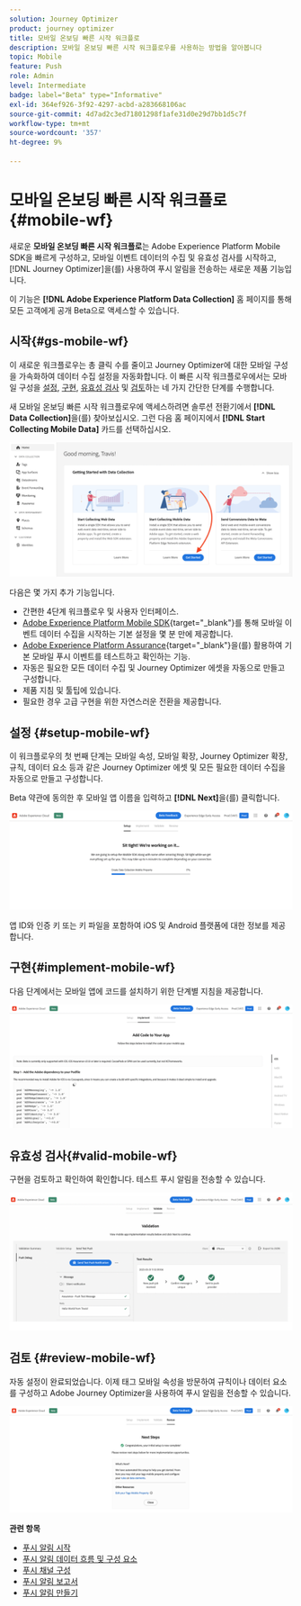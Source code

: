 ```yaml
---
solution: Journey Optimizer
product: journey optimizer
title: 모바일 온보딩 빠른 시작 워크플로
description: 모바일 온보딩 빠른 시작 워크플로우를 사용하는 방법을 알아봅니다
topic: Mobile
feature: Push
role: Admin
level: Intermediate
badge: label="Beta" type="Informative"
exl-id: 364ef926-3f92-4297-acbd-a283668106ac
source-git-commit: 4d7ad2c3ed71801298f1afe31d0e29d7bb1d5c7f
workflow-type: tm+mt
source-wordcount: '357'
ht-degree: 9%

---
```


# 모바일 온보딩 빠른 시작 워크플로 {#mobile-wf}

새로운 **모바일 온보딩 빠른 시작 워크플로**&#x200B;는 Adobe Experience Platform Mobile SDK을 빠르게 구성하고, 모바일 이벤트 데이터의 수집 및 유효성 검사를 시작하고, [!DNL Journey Optimizer]을(를) 사용하여 푸시 알림을 전송하는 새로운 제품 기능입니다.

이 기능은 **[!DNL Adobe Experience Platform Data Collection]** 홈 페이지를 통해 모든 고객에게 공개 Beta으로 액세스할 수 있습니다.

## 시작{#gs-mobile-wf}

이 새로운 워크플로우는 총 클릭 수를 줄이고 Journey Optimizer에 대한 모바일 구성을 가속화하여 데이터 수집 설정을 자동화합니다. 이 빠른 시작 워크플로우에서는 모바일 구성을 [설정](##setup-mobile-wf), [구현](#implement-mobile-wf), [유효성 검사](#valid-mobile-wf) 및 [검토](#review-mobile-wf)하는 네 가지 간단한 단계를 수행합니다.

새 모바일 온보딩 빠른 시작 워크플로우에 액세스하려면 솔루션 전환기에서 **[!DNL Data Collection]**&#x200B;을(를) 찾아보십시오. 그런 다음 홈 페이지에서 **[!DNL Start Collecting Mobile Data]** 카드를 선택하십시오.

![](assets/mobile-wf-home.png)

다음은 몇 가지 추가 기능입니다.

* 간편한 4단계 워크플로우 및 사용자 인터페이스.
* [Adobe Experience Platform Mobile SDK](https://developer.adobe.com/client-sdks/documentation/){target="_blank"}를 통해 모바일 이벤트 데이터 수집을 시작하는 기본 설정을 몇 분 만에 제공합니다.
* [Adobe Experience Platform Assurance](https://experienceleague.adobe.com/docs/experience-platform/assurance/home.html){target="_blank"}을(를) 활용하여 기본 모바일 푸시 이벤트를 테스트하고 확인하는 기능.
* 자동은 필요한 모든 데이터 수집 및 Journey Optimizer 에셋을 자동으로 만들고 구성합니다.
* 제품 지침 및 툴팁에 있습니다.
* 필요한 경우 고급 구현을 위한 자연스러운 전환을 제공합니다.

## 설정 {#setup-mobile-wf}

이 워크플로우의 첫 번째 단계는 모바일 속성, 모바일 확장, Journey Optimizer 확장, 규칙, 데이터 요소 등과 같은 Journey Optimizer 에셋 및 모든 필요한 데이터 수집을 자동으로 만들고 구성합니다.

Beta 약관에 동의한 후 모바일 앱 이름을 입력하고 **[!DNL Next]**&#x200B;을(를) 클릭합니다.

![](assets/mobile-wf-setup.png)

앱 ID와 인증 키 또는 키 파일을 포함하여 iOS 및 Android 플랫폼에 대한 정보를 제공합니다.

## 구현{#implement-mobile-wf}

다음 단계에서는 모바일 앱에 코드를 설치하기 위한 단계별 지침을 제공합니다.

![](assets/mobile-wf-add-code.png)


## 유효성 검사{#valid-mobile-wf}

구현을 검토하고 확인하여 확인합니다. 테스트 푸시 알림을 전송할 수 있습니다.

![](assets/mobile-wf-valid.png)


## 검토 {#review-mobile-wf}

자동 설정이 완료되었습니다. 이제 태그 모바일 속성을 방문하여 규칙이나 데이터 요소를 구성하고 Adobe Journey Optimizer을 사용하여 푸시 알림을 전송할 수 있습니다.

![](assets/mobile-wf-done.png)


**관련 항목**

* [푸시 알림 시작](../../rp_landing_pages/push-landing-page.md)
* [푸시 알림 데이터 흐름 및 구성 요소](push-gs.md)
* [푸시 채널 구성](push-configuration.md)
* [푸시 알림 보고서](../reports/journey-global-report-cja-push.md#push-global)
* [푸시 알림 만들기](create-push.md)
